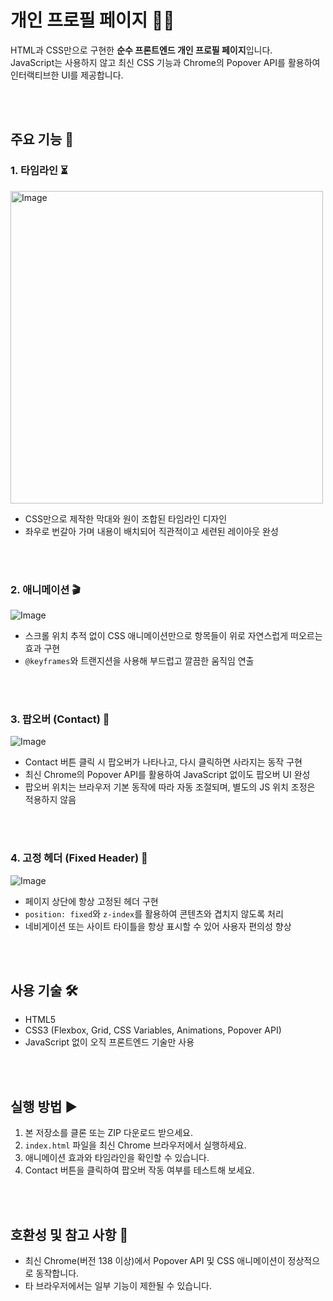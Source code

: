 # 개인 프로필 페이지 👤✨

HTML과 CSS만으로 구현한 **순수 프론트엔드 개인 프로필 페이지**입니다.  
JavaScript는 사용하지 않고 최신 CSS 기능과 Chrome의 Popover API를 활용하여 인터랙티브한 UI를 제공합니다.

<br><br>

## 주요 기능 🚀

### 1. 타임라인 ⏳  
<img width="500" alt="Image" src="https://github.com/user-attachments/assets/309bdc2d-8f36-4b7b-bdbb-d68405652249" /> <br>
- CSS만으로 제작한 막대와 원이 조합된 타임라인 디자인  
- 좌우로 번갈아 가며 내용이 배치되어 직관적이고 세련된 레이아웃 완성

<br><br>

### 2. 애니메이션 🎬  
![Image](https://github.com/user-attachments/assets/cb49b9fd-1c3f-4ba0-8362-2c5aef71bbc7)
- 스크롤 위치 추적 없이 CSS 애니메이션만으로 항목들이 위로 자연스럽게 떠오르는 효과 구현  
- `@keyframes`와 트랜지션을 사용해 부드럽고 깔끔한 움직임 연출
  
<br><br>

### 3. 팝오버 (Contact) 📩  
![Image](https://github.com/user-attachments/assets/6b5b550c-7c7e-47fd-9c5e-7758081e4500)
- Contact 버튼 클릭 시 팝오버가 나타나고, 다시 클릭하면 사라지는 동작 구현  
- 최신 Chrome의 Popover API를 활용하여 JavaScript 없이도 팝오버 UI 완성  
- 팝오버 위치는 브라우저 기본 동작에 따라 자동 조절되며, 별도의 JS 위치 조정은 적용하지 않음

<br><br>

### 4. 고정 헤더 (Fixed Header) 📌  
![Image](https://github.com/user-attachments/assets/99e2c41c-e781-4dd2-9ba8-075940269fd6)
- 페이지 상단에 항상 고정된 헤더 구현  
- `position: fixed`와 `z-index`를 활용하여 콘텐츠와 겹치지 않도록 처리  
- 네비게이션 또는 사이트 타이틀을 항상 표시할 수 있어 사용자 편의성 향상
  
<br><br>

## 사용 기술 🛠️

- HTML5  
- CSS3 (Flexbox, Grid, CSS Variables, Animations, Popover API)  
- JavaScript 없이 오직 프론트엔드 기술만 사용

<br><br>

## 실행 방법 ▶️

1. 본 저장소를 클론 또는 ZIP 다운로드 받으세요.  
2. `index.html` 파일을 최신 Chrome 브라우저에서 실행하세요.  
3. 애니메이션 효과와 타임라인을 확인할 수 있습니다.  
4. Contact 버튼을 클릭하여 팝오버 작동 여부를 테스트해 보세요.
   
<br><br>

## 호환성 및 참고 사항 📌

- 최신 Chrome(버전 138 이상)에서 Popover API 및 CSS 애니메이션이 정상적으로 동작합니다.  
- 타 브라우저에서는 일부 기능이 제한될 수 있습니다.
